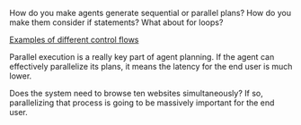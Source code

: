How do you make agents generate sequential or parallel plans? How do you make them consider if statements? What about for loops?

[Examples of different control flows](./image.png)

Parallel execution is a really key part of agent planning. If the agent can effectively parallelize its plans, it means the latency for the end user is much lower.

Does the system need to browse ten websites simultaneously? If so, parallelizing that process is going to be massively important for the end user.
